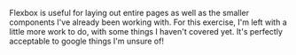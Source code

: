 Flexbox is useful for laying out entire pages as well as the smaller components I've already been working with. For this exercise, I'm left with a little more work to do, with some things I haven't covered yet. 
It's perfectly acceptable to google things I'm unsure of!